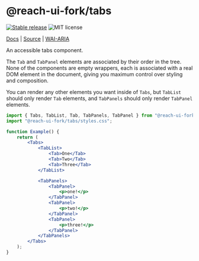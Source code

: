 # @reach-ui-fork/tabs

[![Stable release](https://img.shields.io/npm/v/@reach-ui-fork/tabs.svg)](https://npm.im/@reach-ui-fork/tabs) ![MIT license](https://badgen.now.sh/badge/license/MIT)

[Docs](https://reach.tech/tabs) | [Source](https://github.com/reach/reach-ui/tree/main/packages/tabs) | [WAI-ARIA](https://www.w3.org/TR/wai-aria-practices-1.2/#tabpanel)

An accessible tabs component.

The `Tab` and `TabPanel` elements are associated by their order in the tree. None of the components are empty wrappers, each is associated with a real DOM element in the document, giving you maximum control over styling and composition.

You can render any other elements you want inside of `Tabs`, but `TabList` should only render `Tab` elements, and `TabPanels` should only render `TabPanel` elements.

```jsx
import { Tabs, TabList, Tab, TabPanels, TabPanel } from "@reach-ui-fork/tabs";
import "@reach-ui-fork/tabs/styles.css";

function Example() {
	return (
		<Tabs>
			<TabList>
				<Tab>One</Tab>
				<Tab>Two</Tab>
				<Tab>Three</Tab>
			</TabList>

			<TabPanels>
				<TabPanel>
					<p>one!</p>
				</TabPanel>
				<TabPanel>
					<p>two!</p>
				</TabPanel>
				<TabPanel>
					<p>three!</p>
				</TabPanel>
			</TabPanels>
		</Tabs>
	);
}
```
